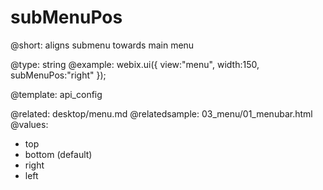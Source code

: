 subMenuPos
=============


@short: aligns submenu towards main menu

@type: string
@example:
webix.ui({
	view:"menu",
	width:150,
	subMenuPos:"right"
});

@template:	api_config

@related:
	desktop/menu.md
@relatedsample:
	03_menu/01_menubar.html
@values:

- top
- bottom (default)
- right
- left
